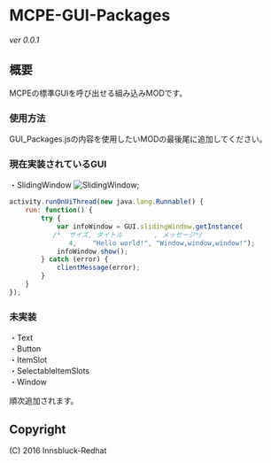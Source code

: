 # MCPE-GUI-Packages
*ver 0.0.1*

## 概要
MCPEの標準GUIを呼び出せる組み込みMODです。

### 使用方法
GUI_Packages.jsの内容を使用したいMODの最後尾に追加してください。

### 現在実装されているGUI
・SlidingWindow
![SlidingWindow](https://github.com/Innsbluck-Redhat/MCPE-GUI-Packages/blob/master/Images/SlidingWindow.png);
 ```javascript
 activity.runOnUiThread(new java.lang.Runnable() {
     run: function() {
         try {
             var infoWindow = GUI.slidingWindow.getInstance(
            /*  サイズ, タイトル        , メッセージ*/
             	4,    "Hello world!", "Window,window,window!");
             infoWindow.show();
         } catch (error) {
             clientMessage(error);
         }
     }
 });
 ```

### 未実装
・Text  
・Button  
・ItemSlot  
・SelectableItemSlots  
・Window

順次追加されます。

## Copyright
(C) 2016 Innsbluck-Redhat